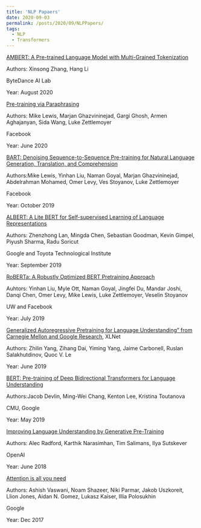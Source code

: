 ```yaml
---
title: 'NLP Papaers'
date: 2020-09-03
permalink: /posts/2020/09/NLPPapers/
tags:
  - NLP
  - Transformers
---
```


[AMBERT: A Pre-trained Language Model with Multi-Grained Tokenization](https://arxiv.org/abs/2008.11869)

Authors: Xinsong Zhang, Hang Li

ByteDance AI Lab

Year: August 2020

[Pre-training via Paraphrasing](https://arxiv.org/abs/2006.15020)

Authors: Mike Lewis, Marjan Ghazvininejad, Gargi Ghosh, Armen Aghajanyan, Sida Wang, Luke Zettlemoyer

Facebook

Year: June 2020


[BART: Denoising Sequence-to-Sequence Pre-training for Natural Language Generation, Translation, and Comprehension](https://arxiv.org/abs/1910.13461)

Authors:Mike Lewis, Yinhan Liu, Naman Goyal, Marjan Ghazvininejad, Abdelrahman Mohamed, Omer Levy, Ves Stoyanov, Luke Zettlemoyer

Facebook

Year: October 2019

[ALBERT: A Lite BERT for Self-supervised Learning of Language Representations](https://arxiv.org/abs/1909.11942)

Authors: Zhenzhong Lan, Mingda Chen, Sebastian Goodman, Kevin Gimpel, Piyush Sharma, Radu Soricut

Google and Toyota Technological Institute

Year: September 2019


[RoBERTa: A Robustly Optimized BERT Pretraining Approach](https://arxiv.org/abs/1907.11692)

Auhtors: Yinhan Liu, Myle Ott, Naman Goyal, Jingfei Du, Mandar Joshi, Danqi Chen, Omer Levy, Mike Lewis, Luke Zettlemoyer, Veselin Stoyanov

UW and Facebook 

Year: July 2019

[Generalized Autoregressive Pretraining for Language Understanding” from Carnegie Mellon and Google Research](https://arxiv.org/abs/1906.08237), XLNet

Authors: Zhilin Yang, Zihang Dai, Yiming Yang, Jaime Carbonell, Ruslan Salakhutdinov, Quoc V. Le

Year: June 2019


[BERT: Pre-training of Deep Bidirectional Transformers for Language Understanding](https://arxiv.org/abs/1810.04805)

Authors:Jacob Devlin, Ming-Wei Chang, Kenton Lee, Kristina Toutanova

CMU, Google

Year: May 2019

[Improving Language Understanding by Generative Pre-Training](https://s3-us-west-2.amazonaws.com/openai-assets/research-covers/language-unsupervised/language_understanding_paper.pdf)

Authors: Alec Radford, Karthik Narasimhan, Tim Salimans, Ilya Sutskever 

OpenAI

Year: June 2018

[Attention is all you need](https://arxiv.org/abs/1706.03762) 

Authors: Ashish Vaswani, Noam Shazeer, Niki Parmar, Jakob Uszkoreit, Llion Jones, Aidan N. Gomez, Lukasz Kaiser, Illia Polosukhin

Google

Year: Dec 2017
